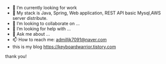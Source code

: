 
- 🔭 I’m currently looking for work
- 🌱 My stack is Java, Spring, Web application, REST API
     basic Mysql,AWS server distribute.
- 👯 I’m looking to collaborate on ...
- 🤔 I’m looking for help with ...
- 💬 Ask me about ...
- 📫 How to reach me: admilljk7091@naver.com
- this is my blog https://keyboardwarrior.tistory.com

thank you!
